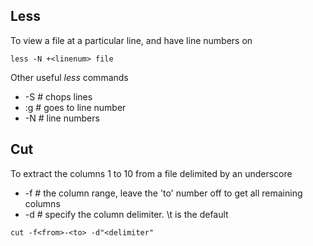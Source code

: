 

## Less

To view a file at a particular line, and have line numbers on
```
less -N +<linenum> file
```

Other useful _less_ commands 
- -S # chops lines
- :g <linenum> # goes to line number
- -N # line numbers


## Cut

To extract the columns 1 to 10 from a file delimited by an underscore

- -f # the column range, leave the 'to' number off to get all remaining columns
- -d # specify the column delimiter. \t is the default

```
cut -f<from>-<to> -d"<delimiter"
```

